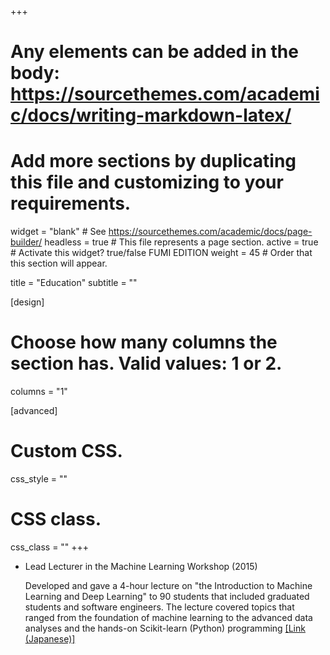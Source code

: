 +++
# Any elements can be added in the body: https://sourcethemes.com/academic/docs/writing-markdown-latex/
# Add more sections by duplicating this file and customizing to your requirements.

widget = "blank"  # See https://sourcethemes.com/academic/docs/page-builder/
headless = true  # This file represents a page section.
active = true  # Activate this widget? true/false FUMI EDITION
weight = 45  # Order that this section will appear.

title = "Education"
subtitle = ""

[design]
  # Choose how many columns the section has. Valid values: 1 or 2.
  columns = "1"


[advanced]
 # Custom CSS. 
 css_style = ""
 
 # CSS class.
 css_class = ""
+++


<ul class="ul-edu fa-ul">
    <li>
    <i class="fa-li fas fa-chalkboard-teacher"></i>
    <div class="description">
        <p class="course">Lead Lecturer in the Machine Learning Workshop (2015)</p>
        <p class="detail"> Developed and gave a 4-hour lecture on "the Introduction to Machine Learning and Deep Learning" to 90 students that included graduated students and software engineers. The lecture covered topics that ranged from the foundation of machine learning to the advanced data analyses and the hands-on Scikit-learn (Python) programming <a href="https://machinelearningstudy.doorkeeper.jp/events/24979">[Link (Japanese)]</a></p>
    </div>
    </li>
</ul>

